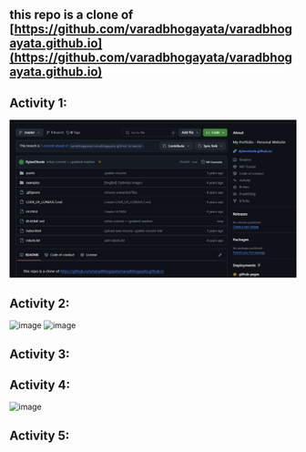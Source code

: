 ## this repo is a clone of [https://github.com/varadbhogayata/varadbhogayata.github.io](https://github.com/varadbhogayata/varadbhogayata.github.io)

## Activity 1:
![alt text](image.png)

## Activity 2:
![image](https://github.com/user-attachments/assets/0b7d8596-a548-494c-85eb-194b3134c299)
![image](https://github.com/user-attachments/assets/d4801bee-6767-4682-a40f-02f6085f7045)


## Activity 3:

## Activity 4:
![image](https://github.com/user-attachments/assets/75a3b413-5b24-4dc4-9d55-892b009505ea)

## Activity 5:
